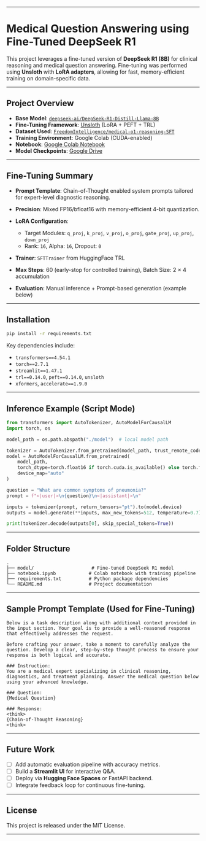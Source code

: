 
---

#  Medical Question Answering using Fine-Tuned DeepSeek R1

This project leverages a fine-tuned version of **DeepSeek R1 (8B)** for clinical reasoning and medical question answering. Fine-tuning was performed using **Unsloth** with **LoRA adapters**, allowing for fast, memory-efficient training on domain-specific data.

---

##  Project Overview

* **Base Model**: [`deepseek-ai/DeepSeek-R1-Distill-Llama-8B`](https://huggingface.co/deepseek-ai/DeepSeek-R1-Distill-Llama-8B)
* **Fine-Tuning Framework**: [Unsloth](https://github.com/unslothai/unsloth) (LoRA + PEFT + TRL)
* **Dataset Used**: [`FreedomIntelligence/medical-o1-reasoning-SFT`](https://huggingface.co/datasets/FreedomIntelligence/medical-o1-reasoning-SFT)
* **Training Environment**: Google Colab (CUDA-enabled)
* **Notebook**: [Google Colab Notebook](https://colab.research.google.com/drive/19dm0b5fTdzA5FugzdRNO0GC_ezWg19a3#scrollTo=p3p-Cgzk8-te)
* **Model Checkpoints**: [Google Drive](https://drive.google.com/file/d/1Xvmi_sRtL7cMeZojqxtrpfts2mWjZdqF/view?usp=drive_link)

---

##  Fine-Tuning Summary

* **Prompt Template**: Chain-of-Thought enabled system prompts tailored for expert-level diagnostic reasoning.
* **Precision**: Mixed FP16/bfloat16 with memory-efficient 4-bit quantization.
* **LoRA Configuration**:

  * Target Modules: `q_proj`, `k_proj`, `v_proj`, `o_proj`, `gate_proj`, `up_proj`, `down_proj`
  * Rank: `16`, Alpha: `16`, Dropout: `0`
* **Trainer**: `SFTTrainer` from HuggingFace TRL
* **Max Steps**: 60 (early-stop for controlled training), Batch Size: 2 × 4 accumulation
* **Evaluation**: Manual inference + Prompt-based generation (example below)

---

##  Installation

```bash
pip install -r requirements.txt
```

Key dependencies include:

* `transformers==4.54.1`
* `torch==2.7.1`
* `streamlit==1.47.1`
* `trl==0.14.0`, `peft==0.14.0`, `unsloth`
* `xformers`, `accelerate==1.9.0`

---

##  Inference Example (Script Mode)

```python
from transformers import AutoTokenizer, AutoModelForCausalLM
import torch, os

model_path = os.path.abspath("./model")  # local model path

tokenizer = AutoTokenizer.from_pretrained(model_path, trust_remote_code=True)
model = AutoModelForCausalLM.from_pretrained(
    model_path,
    torch_dtype=torch.float16 if torch.cuda.is_available() else torch.float32,
    device_map="auto"
)

question = "What are common symptoms of pneumonia?"
prompt = f"<|user|>\n{question}\n<|assistant|>\n"

inputs = tokenizer(prompt, return_tensors="pt").to(model.device)
outputs = model.generate(**inputs, max_new_tokens=512, temperature=0.7)

print(tokenizer.decode(outputs[0], skip_special_tokens=True))
```

---

##  Folder Structure

```
.
├── model/                     # Fine-tuned DeepSeek R1 model
├── notebook.ipynb            # Colab notebook with training pipeline
├── requirements.txt          # Python package dependencies
└── README.md                 # Project documentation
```

---

##  Sample Prompt Template (Used for Fine-Tuning)

```
Below is a task description along with additional context provided in the input section. Your goal is to provide a well-reasoned response that effectively addresses the request.

Before crafting your answer, take a moment to carefully analyze the question. Develop a clear, step-by-step thought process to ensure your response is both logical and accurate.

### Instruction:
You are a medical expert specializing in clinical reasoning, diagnostics, and treatment planning. Answer the medical question below using your advanced knowledge.

### Question:
{Medical Question}

### Response:
<think>
{Chain-of-Thought Reasoning}
<think>
```

---

##  Future Work

* [ ] Add automatic evaluation pipeline with accuracy metrics.
* [ ] Build a **Streamlit UI** for interactive Q\&A.
* [ ] Deploy via **Hugging Face Spaces** or FastAPI backend.
* [ ] Integrate feedback loop for continuous fine-tuning.

---

##  License

This project is released under the MIT License.

---

